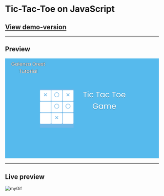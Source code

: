 # Tic-Tac-Toe on JavaScript

<h2><a href="https://ogshadoww.github.io/Project-Quiz-app/">View demo-version</a></h2>

----

<h2>Preview</h2>

<img src="img/preview.png"> 

---

<h2>Live preview</h2>

![myGif](img/Live-preview.gif)
